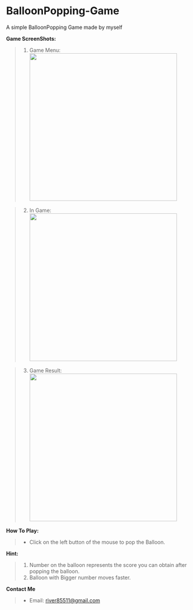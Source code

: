 # BalloonPopping-Game
A simple BalloonPopping Game made by myself

**Game ScreenShots:**

  > 1. Game Menu:
  <br><img src="https://cloud.githubusercontent.com/assets/15343999/18199442/dffb49b8-7132-11e6-8ecd-1e858f410dd6.png" width="400"></br>

  > 2. In Game:
    <br><img src="https://cloud.githubusercontent.com/assets/15343999/18199448/e8b3acc6-7132-11e6-9512-ba10990686d4.png" width="400"></br>

  > 3. Game Result:
    <br><img src="https://cloud.githubusercontent.com/assets/15343999/18199449/ea5449e6-7132-11e6-866f-ee1b5654617b.png" width="400"></br>

**How To Play:**
  > * Click on the left button of the mouse to pop the Balloon.
  
**Hint:**
  > 1. Number on the balloon represents the score you can obtain after popping the balloon.
  > 2. Balloon with Bigger number moves faster.
  
**Contact Me**
  > * Email: river85511@gmail.com
